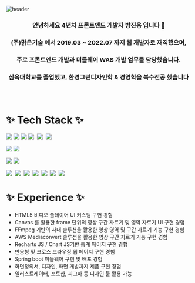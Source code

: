 
![header](https://capsule-render.vercel.app/api?type=waving&color=0:C2306C,100:5571FD&height=230&text=간결함을%20좋아하는%20개발자&fontSize=70&fontColor=fff&fontAlignY=35&animation=twinkling)
<!-- <h1 align="center">✨ 간결함을 좋아하는 프론트엔드 개발자 ✨</h1> -->
<h3 align="center">
안녕하세요 4년차 프론트엔드 개발자 방진웅 입니다 👋
</h3>
<h3 align="center">
(주)맑은기술 에서 2019.03 ~ 2022.07 까지 웹 개발자로 재직했으며,
</h3>
<h3 align="center">
주로 프론트엔드 개발과 미들웨어 WAS 개발 업무를 담당했습니다.
</h3>
<h3 align="center">
삼육대학교를 졸업했고, 환경그린디자인학 & 경영학을 복수전공 했습니다
</h3>

<br /><br />

<h1 align="">✨ Tech Stack ✨</h1>

<p align=""><img src="https://img.shields.io/badge/JavaScript-F03C87?style=flat-square&logo=JavaScript&logoColor=yellow"/></a>&nbsp<img src="https://img.shields.io/badge/Typescript-F03C87?style=flat-square&logo=Typescript&logoColor=5571FD"/></a>&nbsp<img src="https://img.shields.io/badge/React-F03C87?style=flat-square&logo=React&logoColor=5571FD"/></a>&nbsp<img src="https://img.shields.io/badge/NextJS-F03C87?style=flat-square&logo=next.js&logoColor=white"/></a>&nbsp
<img src="https://img.shields.io/badge/Electron-F03C87?style=flat-square&logo=electron&logoColor=white"/></a>&nbsp
<img src="https://img.shields.io/badge/Webpack-F03C87?style=flat-square&logo=webpack&logoColor=5571FD"/></a>&nbsp
</p>
<p align="">
<img src="https://img.shields.io/badge/Java-5571FD?style=flat-square&logo=openjdk&logoColor=red"/></a>&nbsp<img src="https://img.shields.io/badge/Spring Boot-5571FD?style=flat-square&logo=spring boot&logoColor=green"/></a>&nbsp
</p>
<p align="">
<img src="https://img.shields.io/badge/Apache Tomcat-5571FD?style=flat-square&logo=Apache Tomcat&logoColor=white"/></a>&nbsp<img src="https://img.shields.io/badge/Nginx-5571FD?style=flat-square&logo=nginx&logoColor=green"/></a>&nbsp
</p>
<p align="">
<img src="https://img.shields.io/badge/AWS S3-1B3DAD?style=flat-square&logo=amazon aws&logoColor=red"/></a>&nbsp
<img src="https://img.shields.io/badge/AWS Cloudfront-1B3DAD?style=flat-square&logo=amazon aws&logoColor=red"/></a>&nbsp
<img src="https://img.shields.io/badge/AWS Amplify-1B3DAD?style=flat-square&logo=amazon aws&logoColor=red"/></a>&nbsp
<img src="https://img.shields.io/badge/AWS EC2-1B3DAD?style=flat-square&logo=amazon aws&logoColor=red"/></a>&nbsp
<img src="https://img.shields.io/badge/AWS Mediaconvert-1B3DAD?style=flat-square&logo=amazon aws&logoColor=red"/></a>&nbsp
<img src="https://img.shields.io/badge/AWS Lambda-1B3DAD?style=flat-square&logo=amazon aws&logoColor=red"/></a>&nbsp
<img src="https://img.shields.io/badge/AWS EventBridge-1B3DAD?style=flat-square&logo=amazon aws&logoColor=red"/></a>&nbsp
</p>

<h1 align="">✨ Experience ✨</h1>

- HTML5 비디오 플레이어 UI 커스텀 구현 경험
- Canvas 를 활용한 frame 단위의 영상 구간 자르기 및 영역 자르기 UI 구현 경험
- FFmpeg 기반의 사내 솔루션을 활용한 영상 영역 및 구간 자르기 기능 구현 경험
- AWS Mediaconvert 솔루션을 활용한 영상 구간 자르기 기능 구현 경험 
- Recharts JS / Chart JS기반 통계 페이지 구현 경험
- 반응형 및 크로스 브라우징 웹 페이지 구현 경험
- Spring boot 미들웨어 구현 및 배포 경험
- 화면정의서, 디자인, 화면 개발까지 제품 구현 경험
- 일러스트레이터, 포토샵, 피그마 등 디자인 툴 활용 가능
  

<!-- **jinwoongBang/jinwoongBang** is a ✨ _special_ ✨ repository because its `README.md` (this file) appears on your GitHub profile.

Here are some ideas to get you started:

- 🔭 I’m currently working on ...
- 🌱 I’m currently learning ...
- 👯 I’m looking to collaborate on ...
- 🤔 I’m looking for help with ...
- 💬 Ask me about ...
- 📫 How to reach me: ...
- 😄 Pronouns: ...
- ⚡ Fun fact: ... -->

